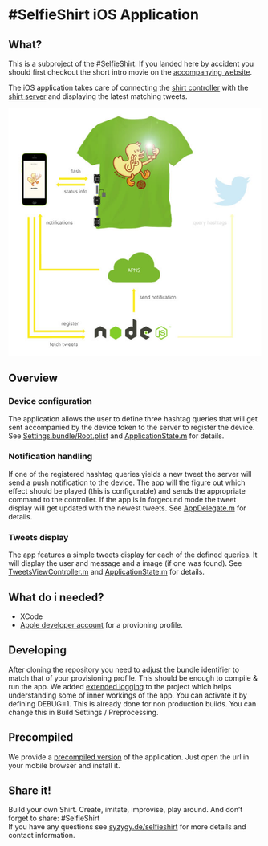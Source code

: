 # #SelfieShirt iOS Application

## What?
This is a subproject of the [#SelfieShirt](https://github.com/syzygy-ffm/selfieshirt). If you landed here by accident you should first checkout the short intro movie on the [accompanying website](http://syzygy.de/selfieshirt).

The iOS application takes care of connecting the [shirt controller](https://github.com/syzygy-ffm/selfieshirt-controller) with the [shirt server](https://github.com/syzygy-ffm/selfieshirt-server) and displaying the latest matching tweets.

![Overview](https://raw.githubusercontent.com/syzygy-ffm/selfieshirt/master/Content/iOS-HowItWorks.jpg)

## Overview

### Device configuration
The application allows the user to define three hashtag queries that will get sent accompanied by the device token to the server to register the device. See [Settings.bundle/Root.plist](%23SelfieShirt/Settings.bundle/Root.plist) and [ApplicationState.m](%23SelfieShirt/ApplicationState.m) for details.

### Notification handling
If one of the registered hashtag queries yields a new tweet the server will send a push notification to the device. The app will the figure out which effect should be played (this is configurable) and sends the appropriate command to the controller. If the app is in forgeound mode the tweet display will get updated with the newest tweets. See [AppDelegate.m](%23SelfieShirt/AppDelegate.m) for details.

### Tweets display
The app features a simple tweets display for each of the defined queries. It will display the user and message and a image (if one was found). See [TweetsViewController.m](%23SelfieShirt/TweetsViewController.m) and [ApplicationState.m](%23SelfieShirt/ApplicationState.m) for details.

## What do i needed?
 - XCode
 - [Apple developer account](https://developer.apple.com/devcenter/ios/index.action) for a provioning profile.

## Developing
After cloning the repository you need to adjust the bundle identifier to match that of your provisioning profile. This should be enough to compile & run the app. We added [extended logging](%23SelfieShirt/ExtendedNSLog.m) to the project which helps understanding some of inner workings of the app. You can activate it by defining DEBUG=1. This is already done for non production builds. You can change this in Build Settings / Preprocessing. 

## Precompiled
We provide a [precompiled version](http://syzygyffm.blob.core.windows.net/selfieshirt/index.html) of the application. Just open the url in your mobile browser and install it.

## Share it!
Build your own Shirt. Create, imitate, improvise, play around. And don’t forget to share: #SelfieShirt  
If you have any questions see [syzygy.de/selfieshirt](http://syzygy.de/selfieshirt) for more details and contact information.
